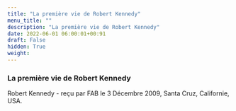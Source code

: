 ```yaml
---
title: "La première vie de Robert Kennedy"
menu_title: ""
description: "La première vie de Robert Kennedy"
date: 2022-06-01 06:00:01+00:91
draft: False
hidden: True
weight:
---
```

### La première vie de Robert Kennedy

Robert Kennedy - reçu par FAB le 3 Décembre 2009, Santa Cruz, Californie, USA.



